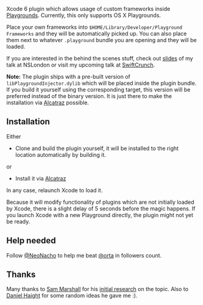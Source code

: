 Xcode 6 plugin which allows usage of custom frameworks inside [Playgrounds][4]. Currently, this only supports OS X Playgrounds.

Place your own frameworks into `$HOME/Library/Developer/Playground Frameworks` and they will be automatically picked up. You can also place them next to whatever `.playground` bundle you are opening and they will be loaded.

If you are interested in the behind the scenes stuff, check out [slides][5] of my talk at NSLondon or visit my upcoming talk at [SwiftCrunch][6].

**Note:** The plugin ships with a pre-built version of `libPlaygroundInjector.dylib` which will be placed inside the plugin bundle. If you build it yourself using the corresponding target, this version will be preferred instead of the binary version. It is just there to make the installation via [Alcatraz][7] possible.

## Installation

Either

- Clone and build the plugin yourself, it will be installed to the right location automatically by building it.

or

- Install it via [Alcatraz][7]

In any case, relaunch Xcode to load it.

Because it will modify functionality of plugins which are not initially loaded by Xcode, there is a slight delay of 5 seconds before the magic happens. If you launch Xcode with a new Playground directly, the plugin might not yet be ready.

## Help needed

Follow [@NeoNacho](https://twitter.com/NeoNacho) to help me beat [@orta](https://twitter.com/orta) in followers count.

## Thanks

Many thanks to [Sam Marshall][1] for his [initial research][2] on the topic. Also to [Daniel Haight][3] for some random ideas he gave me :).


[1]: https://github.com/samdmarshall
[2]: http://samdmarshall.com/blog/custom_frameworks_and_swift.html
[3]: https://github.com/confidenceJuice
[4]: https://developer.apple.com/library/prerelease/ios/recipes/xcode_help-source_editor/ExploringandEvaluatingSwiftCodeinaPlayground/ExploringandEvaluatingSwiftCodeinaPlayground.html
[5]: https://speakerdeck.com/neonichu/custom-playgrounds
[6]: http://swiftcrunch.com
[7]: http://alcatraz.io/
